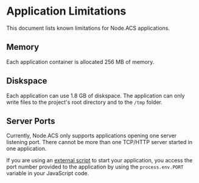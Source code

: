 # Application Limitations

This document lists known limitations for Node.ACS applications.

## Memory

Each application container is allocated 256 MB of memory.

## Diskspace

Each application can use 1.8 GB of diskspace.  The application can only write files to the project's
root directory and to the `/tmp` folder.

## Server Ports

Currently, Node.ACS only supports applications opening one server listening
port. There cannot be more than one TCP/HTTP server started in one
application.

If you are using an [external script](#!/guide/node_config-section-scripts) to start your application,
you access the port number provided to the application by using the `process.env.PORT` variable in your
JavaScript code.
